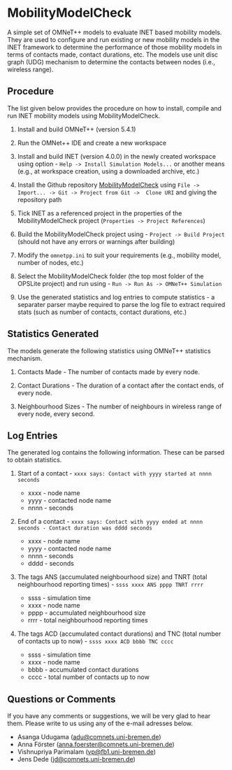 # MobilityModelCheck

A simple set of OMNeT++ models to evaluate INET based mobility models. They are used to configure and run existing or new mobility models in the INET framework to determine the performance of those mobility models in terms of contacts made, contact durations, etc. The models use unit disc graph (UDG) mechanism to determine the contacts between nodes (i.e., wireless range).


## Procedure
The list given below provides the procedure on how to install, compile and run INET mobility models using MobilityModelCheck.


1. Install and build OMNeT++ (version 5.4.1)

2. Run the OMNet++ IDE and create a new workspace

3. Install and build INET (version 4.0.0) in the newly created workspace using option - `Help -> Install Simulation Models...` or another means (e.g., at workspace creation, using a downloaded archive, etc.)

4. Install the Github repository [MobilityModelCheck](https://github.com/ComNets-Bremen/MobilityModelCheck.git) using `File -> Import... -> Git -> Project from Git ->  Clone URI` and giving the repository path

5. Tick INET as a referenced project in the properties of the MobilityModelCheck project (`Properties -> Project References`)

5. Build the MobilityModelCheck project using - `Project -> Build Project` (should not have any errors or warnings after building)

6. Modify the `omnetpp.ini` to suit your requirements (e.g., mobility model, number of nodes, etc.)

7. Select the MobilityModelCheck folder (the top most folder of the OPSLite project) and run using - `Run -> Run As -> OMNeT++ Simulation`

8. Use the generated statistics and log entries to compute statistics - a separater parser maybe required to parse the log file to extract required stats (such as number of contacts, contact durations, etc.)



## Statistics Generated

The models generate the following statistics using OMNeT++ statistics mechanism.

1. Contacts Made - The number of contacts made  by every node.

2. Contact Durations - The duration of a contact after the contact ends, of every node.  

3. Neighbourhood Sizes - The number of neighbours in wireless range of every node, every second.



## Log Entries

The generated log contains the following information. These can be parsed to obtain statistics.

1. Start of a contact - `xxxx says: Contact with yyyy started at nnnn seconds`
   - xxxx - node name
   - yyyy - contacted node name
   - nnnn - seconds

2. End of a contact - `xxxx says: Contact with yyyy ended at nnnn seconds - Contact duration was dddd seconds`
   - xxxx - node name
   - yyyy - contacted node name
   - nnnn - seconds
   - dddd - seconds

3. The tags ANS (accumulated neighbourhood size) and TNRT (total neighbourhood reporting times) - `ssss xxxx ANS pppp TNRT rrrr`
   - ssss - simulation time
   - xxxx - node name
   - pppp - accumulated neighbourhood size
   - rrrr - total neighbourhood reporting times

4. The tags ACD (accumulated contact durations) and TNC (total number of contacts up to now) - `ssss xxxx ACD bbbb TNC cccc`
   - ssss - simulation time
   - xxxx - node name
   - bbbb - accumulated contact durations
   - cccc - total number of contacts up to now



## Questions or Comments

If you have any comments or suggestions, we will be very glad to hear them. Please write to us using any of the e-mail adresses below.

  - Asanga Udugama (adu@comnets.uni-bremen.de)
  - Anna Förster (anna.foerster@comnets.uni-bremen.de)
  - Vishnupriya Parimalam (vp@fb1.uni-bremen.de)
  - Jens Dede (jd@comnets.uni-bremen.de)

